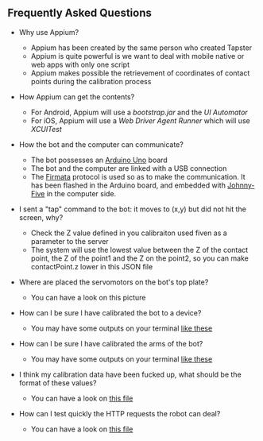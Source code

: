 ## Frequently Asked Questions

* Why use Appium?
  * Appium has been created by the same person who created Tapster
  * Appium is quite powerful is we want to deal with mobile native or web apps with only one script
  * Appium makes possible the retrievement of coordinates of contact points during the calibration process

* How Appium can get the contents?
  * For Android, Appium will use a _bootstrap.jar_ and the _UI Automator_
  * For iOS, Appium will use a _Web Driver Agent Runner_ which will use _XCUITest_

* How the bot and the computer can communicate?
  * The bot possesses an [Arduino Uno](https://store.arduino.cc/arduino-uno-rev3 "Arduino's homepage") board
  * The bot and the computer are linked with a USB connection
  * The [Firmata](http://firmata.org/wiki/Main_Page "Firmata's wiki") protocol is used so as to make the communication. It has been flashed in the Arduino board, and embedded with [Johnny-Five](http://johnny-five.io/ "J5's homepage") in the computer side.

* I sent a "tap" command to the bot: it moves to (x,y) but did not hit the screen, why?
  * Check the Z value defined in you calibraiton used fiven as a parameter to the server
  * The system will use the lowest value between the Z of the contact point, the Z of the point1 and the Z on the point2, so you can make contactPoint.z lower in this JSON file

* Where are placed the servomotors on the bot's top plate?
  * You can have a look on this picture

* How can I be sure I have calibrated the bot to a device?
  * You may have some outputs on your terminal [like these](https://github.com/pylapp/tapsterbot/raw/bb8/.dev/captures/robot-calibration-device-samsung_galaxy_a3.png "Screen capture")

* How can I be sure I have calibrated the arms of the bot?
  * You may have some outputs on your terminal [like these](https://raw.githubusercontent.com/pylapp/tapsterbot/bb8/.dev/captures/robot-calibration-arms-samsung_galaxy_a3.png "Screen capture")

* I think my calibration data have been fucked up, what should be the format of these values?
  * You can have a look on [this file](https://raw.githubusercontent.com/pylapp/tapsterbot/bb8/.dev/calibration-samsung-galaxy-a3.json "JSON claibration data")

* How can I test quickly the HTTP requests the robot can deal?
  * You can have a look on [this file](https://github.com/pylapp/tapsterbot/blob/bb8/.dev/curl-commands.md "CURL commands and resultst")
